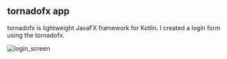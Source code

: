 ## tornadofx app
tornadofx is lightweight JavaFX framework for Kotlin.
I created a login form using the tornadofx.

![login_screen](https://github.com/tommykw/tornadofxApp/blob/master/asset/login_screen.png)
